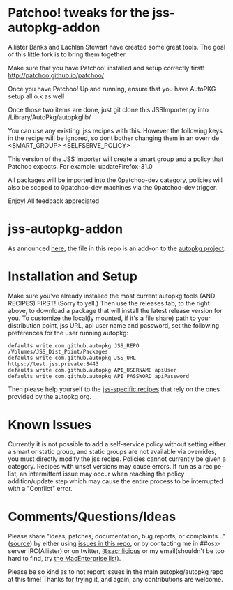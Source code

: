 Patchoo! tweaks for the jss-autopkg-addon
=========================================
Allister Banks and Lachlan Stewart have created some great tools.
The goal of this little fork is to bring them together.

Make sure that you have Patchoo! installed and setup correctly first!
http://patchoo.github.io/patchoo/

Once you have Patchoo! Up and running, ensure that you have AutoPKG setup all o.k as well

Once those two items are done, just git clone this JSSImporter.py into
/Library/AutoPkg/autopkglib/

You can use any existing .jss recipes with this. However the following keys in the recipe will be ignored, so dont bother changing them in an override
<SMART_GROUP>
<SELFSERVE_POLICY>

This version of the JSS Importer will create a smart group and a policy that Patchoo expects. For example: updateFirefox-31.0

All packages will be imported into the 0patchoo-dev category, policies will also be scoped to 0patchoo-dev machines via the 0patchoo-dev trigger.

Enjoy! All feedback appreciated




jss-autopkg-addon
=================

As announced [here](http://www.318.com/2014/01/introducing-jssimporter-for-autopkg/), the file in this repo is an add-on to the [autopkg project](http://autopkg.github.io/autopkg/).

Installation and Setup
=================

Make sure you've already installed the most current autopkg tools (AND RECIPES) FIRST! (Sorry to yell.) Then use the releases tab, to the right above, to download a package that will install the latest release version for you.
To customize the local(ly mounted, if it's a file share) path to your distribution point, jss URL, api user name and password, set the following preferences for the user running autopkg:

```
defaults write com.github.autopkg JSS_REPO /Volumes/JSS_Dist_Point/Packages
defaults write com.github.autopkg JSS_URL https://test.jss.private:8443
defaults write com.github.autopkg API_USERNAME apiUser
defaults write com.github.autopkg API_PASSWORD apiPassword
```

Then please help yourself to the [jss-specific recipes](https://github.com/arubdesu/jssRecipes) that rely on the ones provided by the autopkg org.

Known Issues
=================

Currently it is not possible to add a self-service policy without setting either a smart or static group, and static groups are not available via overrides, you must directly modify the jss recipe. Policies cannot currently be given a category. Recipes with unset versions may cause errors. If run as a recipe-list, an intermittent issue may occur when reaching the  policy addition/update step which may cause the entire process to be interrupted with a "Conflict" error.

Comments/Questions/Ideas
=================

Please share "ideas, patches, documentation, bug reports, or complaints..." ([source](https://github.com/logstash/logstash#contributing)) by either using [issues in this repo](https://github.com/arubdesu/jss-autopkg-addon/issues), or by contacting me in ##osx-server IRC(Allister) or on twitter, [@sacrilicious](https://twitter.com/Sacrilicious) or my email(shouldn't be too hard to find, try [the MacEnterprise list](http://www.macenterprise.org/mailing-list)). 

Please be so kind as to not report issues in the main autopkg/autopkg repo at this time! Thanks for trying it, and again, any contributions are welcome.
